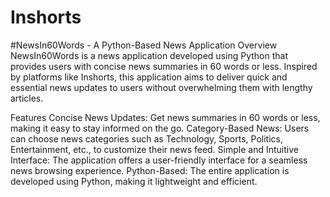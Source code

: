 # Inshorts
#NewsIn60Words - A Python-Based News Application
Overview
NewsIn60Words is a news application developed using Python that provides users with concise news summaries in 60 words or less. Inspired by platforms like Inshorts, this application aims to deliver quick and essential news updates to users without overwhelming them with lengthy articles.

Features
Concise News Updates: Get news summaries in 60 words or less, making it easy to stay informed on the go.
Category-Based News: Users can choose news categories such as Technology, Sports, Politics, Entertainment, etc., to customize their news feed.
Simple and Intuitive Interface: The application offers a user-friendly interface for a seamless news browsing experience.
Python-Based: The entire application is developed using Python, making it lightweight and efficient.

